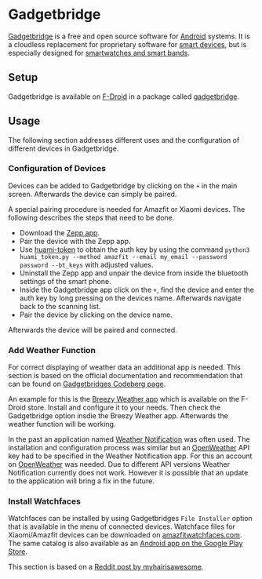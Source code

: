 # Gadgetbridge

[Gadgetbridge](https://codeberg.org/Freeyourgadget/Gadgetbridge/) is a free and open source software
for [Android](/wiki/android.md) systems.
It is a cloudless replacement for proprietary software for
[smart devices](/wiki/smart_devices.md), but is especially designed for
[smartwatches and smart bands](/wiki/smart_devices.md#smartwatches-and-smart-bands).

## Setup

Gadgetbridge is available on [F-Droid](/wiki/android/f-droid.md) in a package called
[gadgetbridge](https://f-droid.org/packages/nodomain.freeyourgadget.gadgetbridge/).

## Usage

The following section addresses different uses and the configuration of different devices in
Gadgetbridge.

### Configuration of Devices

Devices can be added to Gadgetbridge by clicking on the `+` in the main screen.
Afterwards the device can simply be paired.

A special pairing procedure is needed for Amazfit or Xiaomi devices.
The following describes the steps that need to be done.

- Download the
  [Zepp app](https://play.google.com/store/apps/details?id=com.huami.watch.hmwatchmanager).
- Pair the device with the Zepp app.
- Use [huami-token](https://codeberg.org/argrento/huami-token/) to obtain the auth key by using the
  command `python3 huami_token.py --method amazfit --email my_email --password password --bt_keys`
  with adjusted values.
- Uninstall the Zepp app and unpair the device from inside the bluetooth settings of the smart
  phone.
- Inside the Gadgetbridge app click on the `+`, find the device and enter the auth key by long
  pressing on the devices name.
  Afterwards navigate back to the scanning list.
- Pair the device by clicking on the device name.

Afterwards the device will be paired and connected.

### Add Weather Function

For correct displaying of weather data an additional app is needed.
This section is based on the official documentation and recommendation that can be found on
[Gadgetbridges Codeberg page](https://codeberg.org/Freeyourgadget/Gadgetbridge/wiki/Weather#user-content-install-and-configure-openweatherprovider).

An example for this is the [Breezy Weather app](https://github.com/breezy-weather/breezy-weather)
which is available on the F-Droid store.
Install and configure it to your needs.
Then check the Gadgetbridge option insdie the Breezy Weather app.
Afterwards the weather function will be working.

In the past an application named
[Weather Notification](https://f-droid.org/en/packages/ru.gelin.android.weather.notification/)
was often used.
The installation and configuration process was similar but an
[OpenWeather](https://home.openweathermap.org)  API key had to be specified in the Weather
Notification app.
For this an account on [OpenWeather](https://home.openweathermap.org) was needed.
Due to different API versions Weather Notification currently does not work.
However it is possible that an update to the application will bring a fix in the future.

### Install Watchfaces

Watchfaces can be installed by using Gadgetbridges `File Installer` option that is available in the
menu of connected devices.
Watchface files for Xiaomi/Amazfit devices can be downloaded on
[amazfitwatchfaces.com](https://amazfitwatchfaces.com/).
The same catalog is also available as an
[Android app on the Google Play Store](https://play.google.com/store/apps/details?id=com.amazfitwatchfaces.st).

This section is based on a 
[Reddit post by myhairisawesome](https://www.reddit.com/r/Huawei/comments/1dexenl/watch_fit_3_is_there_a_way_to_create_custom_watch/).
